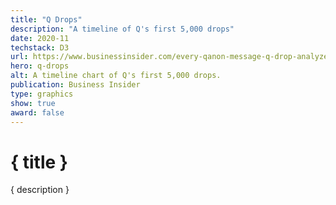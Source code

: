 ```yaml
---
title: "Q Drops"
description: "A timeline of Q's first 5,000 drops"
date: 2020-11
techstack: D3
url: https://www.businessinsider.com/every-qanon-message-q-drop-analyzed-2020-10
hero: q-drops
alt: A timeline chart of Q's first 5,000 drops.
publication: Business Insider
type: graphics
show: true
award: false
---
```


# { title }

{ description }
